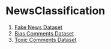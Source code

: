 # NewsClassification

1. [Fake News Dataset](https://www.kaggle.com/anthonyc1/fake-news-classifier-final-project/data)
2. [Bias Comments Dataset](https://www.kaggle.com/c/jigsaw-unintended-bias-in-toxicity-classification/data)
3. [Toxic Comments Dataset](https://www.kaggle.com/c/jigsaw-toxic-comment-classification-challenge/data)


